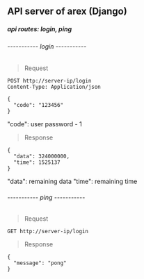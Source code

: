 ## API server of arex (Django)

##### api routes: login, ping


###### ----------- login -----------
> Request
```
POST http://server-ip/login
Content-Type: Application/json

{
  "code": "123456"
}
```
"code": user password - 1

> Response
```
{
  "data": 324000000,
  "time": 1525137
}
```
"data": remaining data
"time": remaining time
###### ----------- ping -----------
> Request
```
GET http://server-ip/login
```

> Response
```
{
  "message": "pong"
}
```